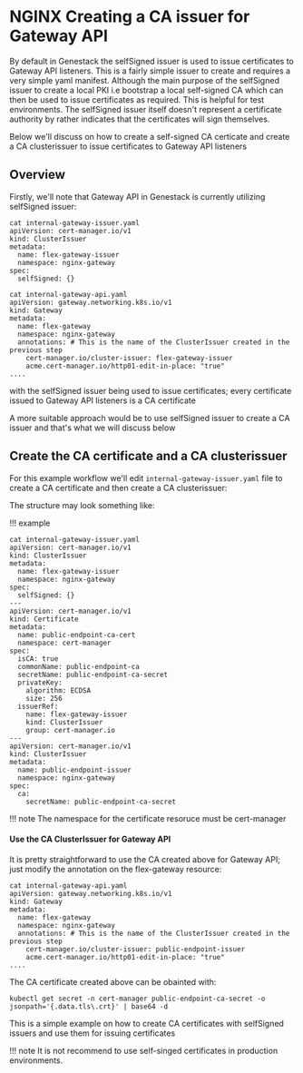 # NGINX Creating a CA issuer for Gateway API

By default in Genestack the selfSigned issuer is used to issue certificates to Gateway API listeners. This is a fairly simple issuer to create and requires a very simple yaml manifest. Although the main purpose of the selfSigned issuer to create a local PKI i.e bootstrap a local self-signed CA which can then be used to issue certificates as required. This is helpful for test environments. The selfSigned issuer itself doesn't represent a certificate authority by rather indicates that the certificates will sign themselves.

Below we'll discuss on how to create a self-signed CA certicate and create a CA clusterissuer to issue certificates to Gateway API listeners

## Overview

Firstly, we'll note that Gateway API in Genestack is currently utilizing selfSigned issuer:

``` shell
cat internal-gateway-issuer.yaml
apiVersion: cert-manager.io/v1
kind: ClusterIssuer
metadata:
  name: flex-gateway-issuer
  namespace: nginx-gateway
spec:
  selfSigned: {}

cat internal-gateway-api.yaml
apiVersion: gateway.networking.k8s.io/v1
kind: Gateway
metadata:
  name: flex-gateway
  namespace: nginx-gateway
  annotations: # This is the name of the ClusterIssuer created in the previous step
    cert-manager.io/cluster-issuer: flex-gateway-issuer
    acme.cert-manager.io/http01-edit-in-place: "true"
....
```

with the selfSigned issuer being used to issue certificates; every certificate issued to Gateway API listeners is a CA certificate

A more suitable approach would be to use selfSigned issuer to create a CA issuer and that's what we will discuss below

## Create the CA certificate and a CA clusterissuer

For this example workflow we'll edit `internal-gateway-issuer.yaml` file to create a CA certificate and then create a CA clusterissuer:

The structure may look something like:

!!! example
```
cat internal-gateway-issuer.yaml
apiVersion: cert-manager.io/v1
kind: ClusterIssuer
metadata:
  name: flex-gateway-issuer
  namespace: nginx-gateway
spec:
  selfSigned: {}
---
apiVersion: cert-manager.io/v1
kind: Certificate
metadata:
  name: public-endpoint-ca-cert
  namespace: cert-manager
spec:
  isCA: true
  commonName: public-endpoint-ca
  secretName: public-endpoint-ca-secret
  privateKey:
    algorithm: ECDSA
    size: 256
  issuerRef:
    name: flex-gateway-issuer
    kind: ClusterIssuer
    group: cert-manager.io
---
apiVersion: cert-manager.io/v1
kind: ClusterIssuer
metadata:
  name: public-endpoint-issuer
  namespace: nginx-gateway
spec:
  ca:
    secretName: public-endpoint-ca-secret
```

!!! note
    The namespace for the certificate resoruce must be cert-manager

#### Use the CA ClusterIssuer for Gateway API

It is pretty straightforward to use the CA created above for Gateway API; just modify the annotation on the flex-gateway resource:

``` shell
cat internal-gateway-api.yaml
apiVersion: gateway.networking.k8s.io/v1
kind: Gateway
metadata:
  name: flex-gateway
  namespace: nginx-gateway
  annotations: # This is the name of the ClusterIssuer created in the previous step
    cert-manager.io/cluster-issuer: public-endpoint-issuer
    acme.cert-manager.io/http01-edit-in-place: "true"
....
```

The CA certificate created above can be obainted with:

``` shell
kubectl get secret -n cert-manager public-endpoint-ca-secret -o jsonpath='{.data.tls\.crt}' | base64 -d
```

This is a simple example on how to create CA certificates with selfSigned issuers and use them for issuing certificates

!!! note
    It is not recommend to use self-singed certificates in production environments.
